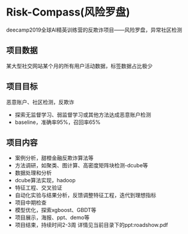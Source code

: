 # Risk-Compass(风险罗盘)
deecamp2019全球AI精英训练营的反欺诈项目——风险罗盘，异常社区检测
## 项目数据
某大型社交网站某个月的所有用户活动数据，标签数据占比极少
## 项目目标
恶意账户、社区检测，反欺诈
- 探索无监督学习、弱监督学习或其他方法达成恶意账户检测  
- baseline，准确率95%，召回率65%
## 项目内容
- 案例分析，甜橙金融反欺诈算法等
- 方法调研，如聚类、图计算、高密度矩阵块检测-dcube等
- 数据处理和分析
- dcube算法实现，hadoop
- 特征工程、交叉验证
- 自动化实验与结果分析，反馈调整特征工程，迭代到理想指标
- 项目中期检查
- 模型优化，探索xgboost、GBDT等
- 项目展示，海报、ppt、demo等
- 项目结束，持续时间2-3周
详情见当前目录下的ppt:roadshow.pdf
